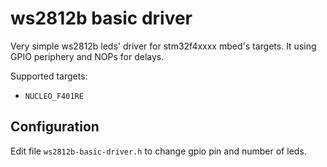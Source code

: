 # ws2812b basic driver
Very simple ws2812b leds' driver for stm32f4xxxx mbed's targets. It using GPIO periphery and NOPs for delays. 

Supported targets:
* `NUCLEO_F401RE`

## Configuration
Edit file `ws2812b-basic-driver.h` to change gpio pin and number of leds.